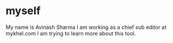 # myself
My name is Avinash Sharma
I am working as a chief sub editor at mykhel.com
I am trying to learn more about this tool.
